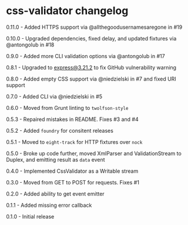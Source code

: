 # css-validator changelog
0.11.0 - Added HTTPS support via @allthegoodusernamesaregone in #19

0.10.0 - Upgraded dependencies, fixed delay, and updated fixtures via @antongolub in #18

0.9.0 - Added more CLI validation options via @antongolub in #17

0.8.1 - Upgraded to express@3.21.2 to fix GitHub vulnerability warning

0.8.0 - Added empty CSS support via @niedzielski in #7 and fixed URI support

0.7.0 - Added CLI via @niedzielski in #5

0.6.0 - Moved from Grunt linting to `twolfson-style`

0.5.3 - Repaired mistakes in README. Fixes #3 and #4

0.5.2 - Added `foundry` for consitent releases

0.5.1 - Moved to `eight-track` for HTTP fixtures over `nock`

0.5.0 - Broke up code further, moved XmlParser and ValidationStream to Duplex, and emitting result as `data` event

0.4.0 - Implemented CssValidator as a Writable stream

0.3.0 - Moved from GET to POST for requests. Fixes #1

0.2.0 - Added ability to get event emitter

0.1.1 - Added missing error callback

0.1.0 - Initial release
